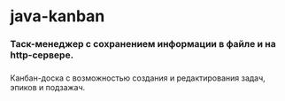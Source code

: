 # java-kanban

### Таск-менеджер с сохранением информации в файле и на http-сервере.
###
Канбан-доска с возможностью создания и редактирования задач, эпиков и подзажач.
